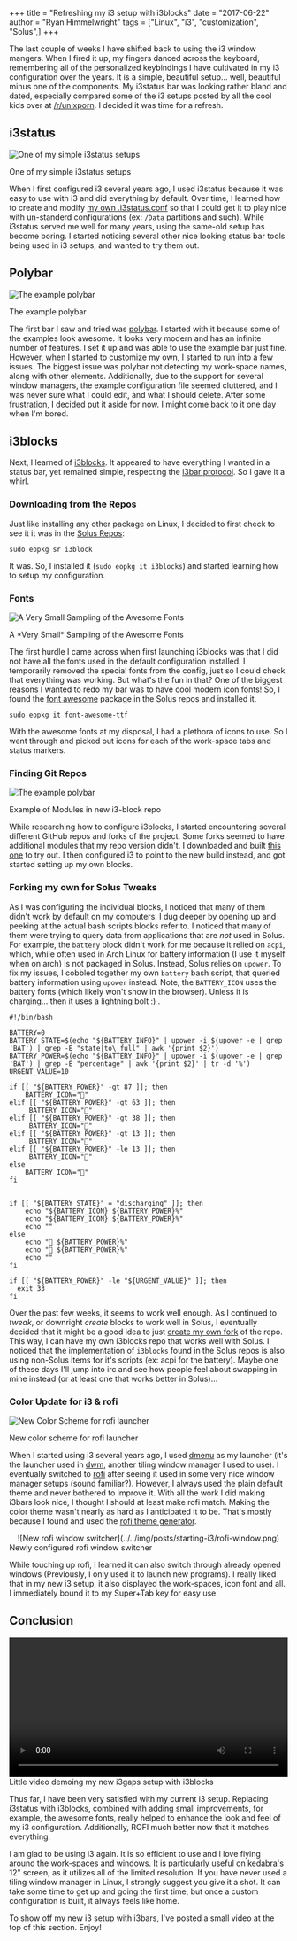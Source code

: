 +++
title = "Refreshing my i3 setup with i3blocks"
date = "2017-06-22"
author = "Ryan Himmelwright"
tags = ["Linux", "i3", "customization", "Solus",]
+++

The last couple of weeks I have shifted back to using the i3 window mangers. When I fired it up, my fingers danced across the keyboard, remembering all of the personalized keybindings I have cultivated in my i3 configuration over the years. It is a simple, beautiful setup... well, beautiful minus one of the components. My i3status bar was looking rather bland and dated, especially compared some of the i3 setups posted by all the cool kids over at [/r/unixporn](https://www.reddit.com/r/unixporn/). I decided it was time for a refresh.

<!-- more -->

## i3status

![One of my simple i3status setups](../../img/posts/starting-i3/i3status.png)
<div id="caption">One of my simple i3status setups</div>

When I first configured i3 several years ago, I used i3status because it was easy to use with i3 and did everything by default. Over time, I learned how to create and modify [my own .i3status.conf](https://github.com/himmAllRight/dotfiles/blob/master/i3/.config/i3/i3status.conf) so that I could get it to play nice with un-standerd configurations (ex: `/Data` partitions and such). While i3status served me well for many years, using the same-old setup has become boring. I started noticing several other nice looking status bar tools being used in i3 setups, and wanted to try them out.

## Polybar

![The example polybar](../../img/posts/starting-i3/polybar.png)
<div id="caption">The example polybar</div>

The first bar I saw and tried was [polybar](https://github.com/jaagr/polybar). I started with it because some of the examples look awesome. It looks very modern and has an infinite number of features. I set it up and was able to use the example bar just fine. However, when I started to customize my own, I started to run into a few issues. The biggest issue was polybar not detecting my work-space names, along with other elements. Additionally, due to the support for several window managers, the example configuration file seemed cluttered, and I was never sure what I could edit, and what I should delete. After some frustration, I decided put it aside for now. I might come back to it one day when I'm bored.

## i3blocks
Next, I learned of [i3blocks](https://github.com/vivien/i3blocks). It appeared to have everything I wanted in a status bar, yet remained simple, respecting the [i3bar protocol](https://i3wm.org/docs/i3bar-protocol.html). So I gave it a whirl.

### Downloading from the Repos
Just like installing any other package on Linux, I decided to first check to see it it was in the [Solus Repos](https://dev.solus-project.com/):

```
sudo eopkg sr i3block
```

It was. So, I installed it (`sudo eopkg it i3blocks`) and started learning how to setup my configuration.

### Fonts

![A Very Small Sampling of the Awesome Fonts](../../img/posts/starting-i3/awesome-font.png)
<div id="caption">A *Very Small* Sampling of the Awesome Fonts</div>

The first hurdle I came across when first launching i3blocks was that I did not have all the fonts used in the default configuration installed. I temporarily removed the special fonts from the config, just so I could check that everything was working. But what's the fun in that? One of the biggest reasons I wanted to redo my bar was to have cool modern icon fonts! So, I found the [font awesome](http://fontawesome.io/) package in the Solus repos and installed it.

```
sudo eopkg it font-awesome-ttf
```

With the awesome fonts at my disposal, I had a plethora of icons to use. So I went through and picked out icons for each of the work-space tabs and status markers.

### Finding Git Repos

![The example polybar](../../img/posts/starting-i3/i3block-new-repo-examples.png)
<div id="caption">Example of Modules in new i3-block repo</div>

While researching how to configure i3blocks, I started encountering several different GitHub repos and forks of the project. Some forks seemed to have additional modules that my repo version didn't. I downloaded and built [this one](https://github.com/Anachron/i3blocks) to try out. I then configured i3 to point to the new build instead, and got started setting up my own blocks.

### Forking my own for Solus Tweaks
As I was configuring the individual blocks, I noticed that many of them didn't work by default on my computers. I dug deeper by opening up and peeking at the actual bash scripts blocks refer to. I noticed that many of them were trying to query data from applications that are *not* used in Solus. For example, the `battery` block didn't work for me because it relied on `acpi`, which, while often used in Arch Linux for battery information (I use it myself when on arch) is not packaged in Solus. Instead, Solus relies on `upower`. To fix my issues, I cobbled together my own `battery` bash script, that queried battery information using `upower` instead. Note, the `BATTERY_ICON` uses the battery fonts (which likely won't show in the browser). Unless it is charging... then it uses a lightning bolt :) .



```
#!/bin/bash

BATTERY=0
BATTERY_STATE=$(echo "${BATTERY_INFO}" | upower -i $(upower -e | grep 'BAT') | grep -E "state|to\ full" | awk '{print $2}')
BATTERY_POWER=$(echo "${BATTERY_INFO}" | upower -i $(upower -e | grep 'BAT') | grep -E "percentage" | awk '{print $2}' | tr -d '%')
URGENT_VALUE=10

if [[ "${BATTERY_POWER}" -gt 87 ]]; then
    BATTERY_ICON=""
elif [[ "${BATTERY_POWER}" -gt 63 ]]; then
     BATTERY_ICON=""
elif [[ "${BATTERY_POWER}" -gt 38 ]]; then
     BATTERY_ICON=""
elif [[ "${BATTERY_POWER}" -gt 13 ]]; then
     BATTERY_ICON=""
elif [[ "${BATTERY_POWER}" -le 13 ]]; then
     BATTERY_ICON=""
else
    BATTERY_ICON=""
fi


if [[ "${BATTERY_STATE}" = "discharging" ]]; then
    echo "${BATTERY_ICON} ${BATTERY_POWER}%"
    echo "${BATTERY_ICON} ${BATTERY_POWER}%"
    echo ""
else
    echo " ${BATTERY_POWER}%"
    echo " ${BATTERY_POWER}%"
    echo ""
fi

if [[ "${BATTERY_POWER}" -le "${URGENT_VALUE}" ]]; then
  exit 33
fi
```


Over the past few weeks, it seems to work well enough. As I continued to *tweak*, or downright *create* blocks to work well in Solus, I eventually decided that it might be a good idea to just [create my own fork](https://github.com/himmAllRight/i3blocks) of the repo. This way, I can have my own i3blocks repo that works well with Solus. I noticed that the implementation of `i3blocks` found in the Solus repos is also using non-Solus items for it's scripts (ex: acpi for the battery). Maybe one of these days I'll jump into irc and see how people feel about swapping in mine instead (or at least one that works better in Solus)...


### Color Update for i3 & rofi

![New Color Scheme for rofi launcher](../../img/posts/starting-i3/rofi-run.png)
<div id="caption">New color scheme for rofi launcher</div>

When I started using i3 several years ago, I used [dmenu](http://tools.suckless.org/dmenu/) as my launcher (it's the launcher used in [dwm](http://dwm.suckless.org/), another tiling window manager I used to use). I eventually switched to [rofi](https://davedavenport.github.io/rofi/) after seeing it used in some very nice window manager setups (sound familiar?). However, I always used the plain default theme and never bothered to improve it. With all the work I did making i3bars look nice, I thought I should at least make rofi match. Making the color theme wasn't nearly as hard as I anticipated it to be. That's mostly because I found and used the [rofi theme generator](https://davedavenport.github.io/rofi/p11-Generator.html). 

<center>
![New rofi window switcher](../../img/posts/starting-i3/rofi-window.png)
</center>
<div id="caption">Newly configured rofi window switcher</div>

While touching up rofi, I learned it can also switch through already opened windows (Previously, I  only used it to launch new programs). I really liked that in my new i3 setup, it also displayed the work-spaces, icon font and all. I immediately bound it to my Super+Tab key for easy use.


## Conclusion
<video width=100% controls>
  <source src="../../img/posts/starting-i3/i3-gaps-demo.mp4" type="video/mp4">
  <source src="movie.ogg" type="video/ogg">
Your browser does not support the video tag.
</video>
<div id="caption">Little video demoing my new i3gaps setup with i3blocks</div>

Thus far, I have been very satisfied with my current i3 setup. Replacing i3status with i3blocks, combined with adding small improvements, for example, the awesome fonts, really helped to enhance the look and feel of my i3 configuration. Additionally, ROFI much better now that it matches everything.

I am glad to be using i3 again. It is so efficient to use and I love flying around the work-spaces and windows. It is particularly useful on [kedabra's](../../pages/homelab/#kadabra) 12" screen, as it utilizes all of the limited resolution. If you have never used a tiling window manager in Linux, I strongly suggest you give it a shot. It can take some time to get up and going the first time, but once a custom configuration is built, it always feels like home.

To show off my new i3 setup with i3bars, I've posted a small video at the top of this section. Enjoy!
